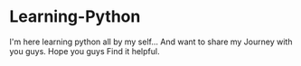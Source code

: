 # Learning-Python
I'm here learning python all by my self... And want to share my Journey with you guys. Hope you guys Find it helpful.
